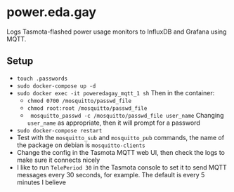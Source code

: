 # power.eda.gay

Logs Tasmota-flashed power usage monitors to InfluxDB and Grafana using MQTT.

## Setup

- `touch .passwords`
- `sudo docker-compose up -d`
- `sudo docker exec -it poweredagay_mqtt_1 sh` Then in the container:
    - `chmod 0700 /mosquitto/passwd_file`
    - `chmod root:root /mosquitto/passwd_file`
    - ` mosquitto_passwd -c /mosquitto/passwd_file user_name` Changing `user_name` as appropriate, then it will prompt for a password
- `sudo docker-compose restart`
- Test with the `mosquitto_sub` and `mosquitto_pub` commands, the name of the package on debian is `mosquitto-clients`
- Change the config in the Tasmota MQTT web UI, then check the logs to make sure it connects nicely
- I like to run `TelePeriod 30` in the Tasmota console to set it to send MQTT messages every 30 seconds, for example. The default is every 5 minutes I believe 
